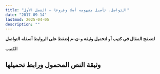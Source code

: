```yaml
---
title: "التواصل، تأصيل مفهومه أصلا وفروعا – الفصل الأول"
date: "2017-09-14"
lastmod: 2025-04-05
description: ""
---
```

**لتصفح المقال في كتيب أو لتحميل وثيقة و-ن-م إضغط على الروابط أسفله** **التواصل**

الكتيب

## وثيقة النص المحمول ورابط تحميلها

###
